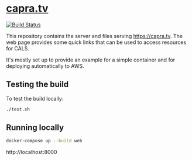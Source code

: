 # [capra.tv](https://capra.tv)

[![Build Status](https://jenkins.capra.tv/buildStatus/icon?job=buildtools/capra-tv/master)](https://jenkins.capra.tv/job/buildtools/job/capra-tv/job/master/)

This repository contains the server and files serving https://capra.tv.
The web page provides some quick links that can be used to access resources
for CALS.

It's mostly set up to provide an example for a simple container and for
deploying automatically to AWS.

## Testing the build

To test the build locally:

```bash
./test.sh
```
## Running locally

```bash
docker-compose up --build web
```

http://localhost:8000
